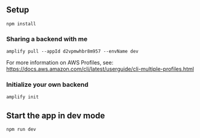 ## Setup

`npm install`

### Sharing a backend with me

`amplify pull --appId d2vpmwhbr8m957 --envName dev`

For more information on AWS Profiles, see:
https://docs.aws.amazon.com/cli/latest/userguide/cli-multiple-profiles.html

### Initialize your own backend

`amplify init`

## Start the app in dev mode

`npm run dev`
